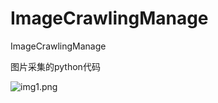 # ImageCrawlingManage

ImageCrawlingManage

图片采集的python代码

![img1.png](E:\GitHub%20Desktop\GitHub\ImageCrawlingManage\img1.png)
